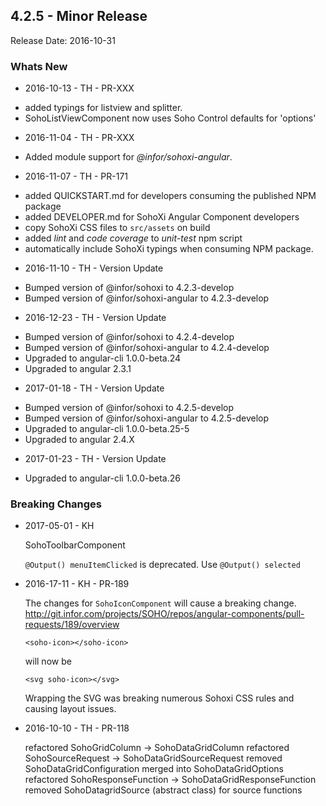## 4.2.5 - Minor Release
Release Date: 2016-10-31

### Whats New
* 2016-10-13 - TH - PR-XXX
 - added typings for listview and splitter.
 - SohoListViewComponent now uses Soho Control defaults for 'options'
* 2016-11-04 - TH - PR-XXX
 - Added module support for _@infor/sohoxi-angular_.
* 2016-11-07 - TH - PR-171 
 - added QUICKSTART.md for developers consuming the published NPM package
 - added DEVELOPER.md for SohoXi Angular Component developers
 - copy SohoXi CSS files to `src/assets` on build
 - added _lint_ and _code coverage_ to _unit-test_ npm script
 - automatically include SohoXi typings when consuming NPM package.
* 2016-11-10 - TH - Version Update
 - Bumped version of @infor/sohoxi to 4.2.3-develop
 - Bumped version of @infor/sohoxi-angular to 4.2.3-develop
* 2016-12-23 - TH - Version Update
 - Bumped version of @infor/sohoxi to 4.2.4-develop
 - Bumped version of @infor/sohoxi-angular to 4.2.4-develop
 - Upgraded to angular-cli 1.0.0-beta.24
 - Upgraded to angular 2.3.1
* 2017-01-18 - TH - Version Update 
 - Bumped version of @infor/sohoxi to 4.2.5-develop
 - Bumped version of @infor/sohoxi-angular to 4.2.5-develop
 - Upgraded to angular-cli 1.0.0-beta.25-5
 - Upgraded to angular 2.4.X
 * 2017-01-23 - TH - Version Update 
 - Upgraded to angular-cli 1.0.0-beta.26

### Breaking Changes

* 2017-05-01 - KH
      
     SohoToolbarComponent
     
    `@Output() menuItemClicked` is deprecated. Use `@Output() selected`
  
* 2016-17-11 - KH - PR-189 
    
    The changes for `SohoIconComponent` will cause a breaking change. 
    http://git.infor.com/projects/SOHO/repos/angular-components/pull-requests/189/overview
    
    ```<soho-icon></soho-icon>```
    
    will now be
    
    ```<svg soho-icon></svg>```
    
    Wrapping the SVG was breaking numerous Sohoxi CSS rules and causing layout issues.

* 2016-10-10 - TH - PR-118
    
    refactored SohoGridColumn -> SohoDataGridColumn
    refactored SohoSourceRequest -> SohoDataGridSourceRequest
    removed SohoDataGridConfiguration merged into SohoDataGridOptions
    refactored SohoResponseFunction -> SohoDataGridResponseFunction
    removed SohoDatagridSource (abstract class) for source functions
